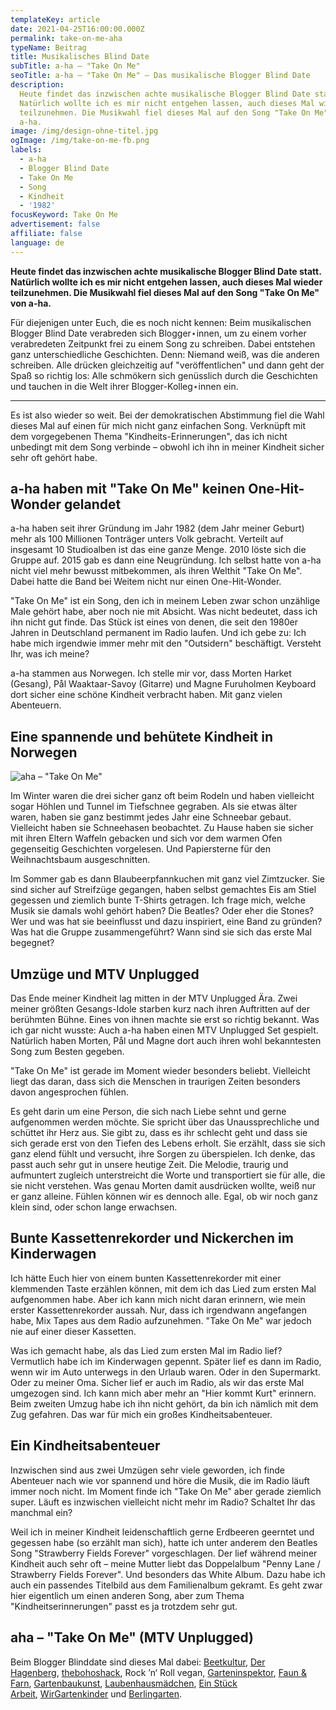 ```yaml
---
templateKey: article
date: 2021-04-25T16:00:00.000Z
permalink: take-on-me-aha
typeName: Beitrag
title: Musikalisches Blind Date
subTitle: a-ha – "Take On Me"
seoTitle: a-ha – "Take On Me" – Das musikalische Blogger Blind Date
description:
  Heute findet das inzwischen achte musikalische Blogger Blind Date statt.
  Natürlich wollte ich es mir nicht entgehen lassen, auch dieses Mal wieder
  teilzunehmen. Die Musikwahl fiel dieses Mal auf den Song "Take On Me" von
  a-ha.
image: /img/design-ohne-titel.jpg
ogImage: /img/take-on-me-fb.png
labels:
  - a-ha
  - Blogger Blind Date
  - Take On Me
  - Song
  - Kindheit
  - '1982'
focusKeyword: Take On Me
advertisement: false
affiliate: false
language: de
---
```


**Heute findet das inzwischen achte musikalische Blogger Blind Date statt.
Natürlich wollte ich es mir nicht entgehen lassen, auch dieses Mal wieder
teilzunehmen. Die Musikwahl fiel dieses Mal auf den Song "Take On Me" von
a-ha.**

Für diejenigen unter Euch, die es noch nicht kennen: Beim musikalischen Blogger
Blind Date verabreden sich Blogger⋆innen, um zu einem vorher verabredeten
Zeitpunkt frei zu einem Song zu schreiben. Dabei entstehen ganz unterschiedliche
Geschichten. Denn: Niemand weiß, was die anderen schreiben. Alle drücken
gleichzeitig auf "veröffentlichen" und dann geht der Spaß so richtig los: Alle
schmökern sich genüsslich durch die Geschichten und tauchen in die Welt ihrer
Blogger-Kolleg⋆innen ein.

---

Es ist also wieder so weit. Bei der demokratischen Abstimmung fiel die Wahl
dieses Mal auf einen für mich nicht ganz einfachen Song. Verknüpft mit dem
vorgegebenen Thema "Kindheits-Erinnerungen", das ich nicht unbedingt mit dem
Song verbinde – obwohl ich ihn in meiner Kindheit sicher sehr oft gehört habe.

## a-ha haben mit "Take On Me" keinen One-Hit-Wonder gelandet

a-ha haben seit ihrer Gründung im Jahr 1982 (dem Jahr meiner Geburt) mehr als
100 Millionen Tonträger unters Volk gebracht. Verteilt auf insgesamt 10
Studioalben ist das eine ganze Menge. 2010 löste sich die Gruppe auf. 2015 gab
es dann eine Neugründung. Ich selbst hatte von a-ha nicht viel mehr bewusst
mitbekommen, als ihren Welthit "Take On Me". Dabei hatte die Band bei Weitem
nicht nur einen One-Hit-Wonder.

"Take On Me" ist ein Song, den ich in meinem Leben zwar schon unzählige Male
gehört habe, aber noch nie mit Absicht. Was nicht bedeutet, dass ich ihn nicht
gut finde. Das Stück ist eines von denen, die seit den 1980er Jahren in
Deutschland permanent im Radio laufen. Und ich gebe zu: Ich habe mich irgendwie
immer mehr mit den "Outsidern" beschäftigt. Versteht Ihr, was ich meine?

a-ha stammen aus Norwegen. Ich stelle mir vor, dass Morten Harket (Gesang), Pål
Waaktaar-Savoy (Gitarre) und Magne Furuholmen Keyboard dort sicher eine schöne
Kindheit verbracht haben. Mit ganz vielen Abenteuern.

## Eine spannende und behütete Kindheit in Norwegen

![aha – "Take On Me"](/img/aha-take-on-e.jpeg 'aha – "Take On Me"')

Im Winter waren die drei sicher ganz oft beim Rodeln und haben vielleicht sogar
Höhlen und Tunnel im Tiefschnee gegraben. Als sie etwas älter waren, haben sie
ganz bestimmt jedes Jahr eine Schneebar gebaut. Vielleicht haben sie Schneehasen
beobachtet. Zu Hause haben sie sicher mit ihren Eltern Waffeln gebacken und sich
vor dem warmen Ofen gegenseitig Geschichten vorgelesen. Und Papiersterne für den
Weihnachtsbaum ausgeschnitten.

Im Sommer gab es dann Blaubeerpfannkuchen mit ganz viel Zimtzucker. Sie sind
sicher auf Streifzüge gegangen, haben selbst gemachtes Eis am Stiel gegessen und
ziemlich bunte T-Shirts getragen. Ich frage mich, welche Musik sie damals wohl
gehört haben? Die Beatles? Oder eher die Stones? Wer und was hat sie beeinflusst
und dazu inspiriert, eine Band zu gründen? Was hat die Gruppe zusammengeführt?
Wann sind sie sich das erste Mal begegnet?

## Umzüge und MTV Unplugged

Das Ende meiner Kindheit lag mitten in der MTV Unplugged Ära. Zwei meiner
größten Gesangs-Idole starben kurz nach ihren Auftritten auf der berühmten
Bühne. Eines von ihnen machte sie erst so richtig bekannt. Was ich gar nicht
wusste: Auch a-ha haben einen MTV Unplugged Set gespielt. Natürlich haben
Morten, Pål und Magne dort auch ihren wohl bekanntesten Song zum Besten gegeben.

"Take On Me" ist gerade im Moment wieder besonders beliebt. Vielleicht liegt das
daran, dass sich die Menschen in traurigen Zeiten besonders davon angesprochen
fühlen.

Es geht darin um eine Person, die sich nach Liebe sehnt und gerne aufgenommen
werden möchte. Sie spricht über das Unaussprechliche und schüttet ihr Herz aus.
Sie gibt zu, dass es ihr schlecht geht und dass sie sich gerade erst von den
Tiefen des Lebens erholt. Sie erzählt, dass sie sich ganz elend fühlt und
versucht, ihre Sorgen zu überspielen. Ich denke, das passt auch sehr gut in
unsere heutige Zeit. Die Melodie, traurig und aufmuntert zugleich unterstreicht
die Worte und transportiert sie für alle, die sie nicht verstehen. Was genau
Morten damit ausdrücken wollte, weiß nur er ganz alleine. Fühlen können wir es
dennoch alle. Egal, ob wir noch ganz klein sind, oder schon lange erwachsen.

## Bunte Kassettenrekorder und Nickerchen im Kinderwagen

Ich hätte Euch hier von einem bunten Kassettenrekorder mit einer klemmenden
Taste erzählen können, mit dem ich das Lied zum ersten Mal aufgenommen habe.
Aber ich kann mich nicht daran erinnern, wie mein erster Kassettenrekorder
aussah. Nur, dass ich irgendwann angefangen habe, Mix Tapes aus dem Radio
aufzunehmen. "Take On Me" war jedoch nie auf einer dieser Kassetten.

Was ich gemacht habe, als das Lied zum ersten Mal im Radio lief? Vermutlich habe
ich im Kinderwagen gepennt. Später lief es dann im Radio, wenn wir im Auto
unterwegs in den Urlaub waren. Oder in den Supermarkt. Oder zu meiner Oma.
Sicher lief er auch im Radio, als wir das erste Mal umgezogen sind. Ich kann
mich aber mehr an "Hier kommt Kurt" erinnern. Beim zweiten Umzug habe ich ihn
nicht gehört, da bin ich nämlich mit dem Zug gefahren. Das war für mich ein
großes Kindheitsabenteuer.

## Ein Kindheitsabenteuer

Inzwischen sind aus zwei Umzügen sehr viele geworden, ich finde Abenteuer nach
wie vor spannend und höre die Musik, die im Radio läuft immer noch nicht. Im
Moment finde ich "Take On Me" aber gerade ziemlich super. Läuft es inzwischen
vielleicht nicht mehr im Radio? Schaltet Ihr das manchmal ein?

Weil ich in meiner Kindheit leidenschaftlich gerne Erdbeeren geerntet und
gegessen habe (so erzählt man sich), hatte ich unter anderem den Beatles Song
"Strawberry Fields Forever" vorgeschlagen. Der lief während meiner Kindheit auch
sehr oft – meine Mutter liebt das Doppelalbum "Penny Lane / Strawberry Fields
Forever". Und besonders das White Album. Dazu habe ich auch ein passendes
Titelbild aus dem Familienalbum gekramt. Es geht zwar hier eigentlich um einen
anderen Song, aber zum Thema "Kindheitserinnerungen" passt es ja trotzdem sehr
gut.

## aha – "Take On Me" (MTV Unplugged)

<YouTube id="-xKM3mGt2pE" />

Beim Blogger Blinddate sind dieses Mal
dabei: [Beetkultur](https://www.beetkultur.de/), [Der Hagenberg](https://www.derhagenberg.de/), [thebohoshack](https://thebohoshack.de/),
Rock ’n‘ Roll
vegan, [Garteninspektor](https://www.garteninspektor.com/), [Faun & Farn](https://faunundfarn.de/), [Gartenbaukunst](https://gartenbaukunst.net/), [Laubenhausmädchen](https://laubenhausmaedchen.de/), [Ein Stück Arbeit](https://einstueckarbeit.de/), [WirGartenkinder](https://wirgartenkinder.de/) und [Berlingarten](https://www.berlingarten.de/).
